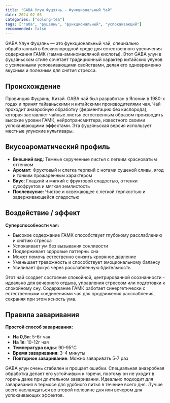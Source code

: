 ```yaml
---
title: "GABA Улун Фуцзянь - Функциональный Чай"
date: 2024-02-03
categories: ["oolong-tea"]
tags: ["габа", "фуцзянь", "функциональный", "успокаивающий"]
recommended: false
---
```


GABA Улун Фуцзянь — это функциональный чай, специально обработанный в бескислородной среде для естественного увеличения содержания ГАМК (гамма-аминомасляной кислоты). Этот GABA улун в фуцзяньском стиле сочетает традиционный характер китайских улунов с усиленными успокаивающими свойствами, делая его одновременно вкусным и полезным для снятия стресса.

## Происхождение

Провинция Фуцзянь, Китай. GABA чай был разработан в Японии в 1980-х годах и принят тайваньскими и китайскими производителями чая. Чай проходит анаэробную обработку (ферментацию без кислорода), которая заставляет чайные листья естественным образом производить высокие уровни ГАМК, нейротрансмиттера, известного своими успокаивающими эффектами. Эта фуцзяньская версия использует местные улунские культивары.

## Вкусоароматический профиль

- **Внешний вид**: Темные скрученные листья с легким красноватым оттенком
- **Аромат**: Фруктовый и слегка терпкий с нотами сушеной сливы, ягод и тонким прожаренным характером
- **Вкус**: Гладкий и мягкий с фруктовой сладостью, оттенки сухофруктов и мягкая землистость
- **Послевкусие**: Чистое и освежающее с легкой терпкостью и задерживающейся сладостью

## Воздействие / эффект

**Суперспособности чая:**
- Высокое содержание ГАМК способствует глубокому расслаблению и снятию стресса
- Успокаивает ум без вызывания сонливости
- Поддерживает здоровые паттерны сна
- Может помочь естественно снизить кровяное давление
- Уменьшает тревожность и способствует эмоциональному балансу
- Усиливает фокус через расслабленную бдительность

Этот чай создает состояние спокойной, центрированной осознанности - идеально для вечернего отдыха, управления стрессом или подготовки к спокойному сну. Содержание ГАМК работает синергетически с естественными соединениями чая для продвижения расслабления, сохраняя при этом ясность ума.

## Правила заваривания

**Простой способ заваривания:**
- **На 0,5л**: 5-6г чая
- **На 1л**: 10-12г чая
- **Температура воды**: 90-95°C
- **Время заваривания**: 3-4 минуты
- **Повторное заваривание**: Можно заваривать 5-7 раз

GABA улун очень стабилен и прощает ошибки. Специальная анаэробная обработка делает его устойчивым к горечи, поэтому он не уходит в горечь даже при длительном заваривании. Идеально подходит для заваривания в термосе для удобного питья в течение всего дня. Лучше всего наслаждаться во второй половине дня или вечером для успокаивающих эффектов.
